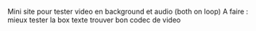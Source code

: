 Mini site pour tester video en background et audio (both on loop)
A faire :   mieux tester la box texte
            trouver bon codec de video
